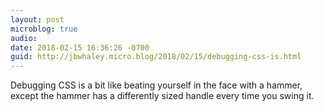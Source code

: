 ```yaml
---
layout: post
microblog: true
audio: 
date: 2018-02-15 16:36:26 -0700
guid: http://jbwhaley.micro.blog/2018/02/15/debugging-css-is.html
---
```

Debugging CSS is a bit like beating yourself in the face with a hammer, except the hammer has a differently sized handle every time you swing it.
